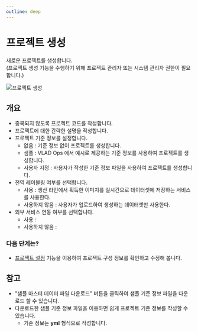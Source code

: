```yaml
---
outline: deep
---
```


# 프로젝트 생성
새로운 프로젝트를 생성합니다.  
(프로젝트 생성 기능을 수행하기 위해 프로젝트 관리자 또는 시스템 관리자 권한이 필요합니다.)

![프로젝트 생성](/ko/project/project-create.png)

## 개요
- 중복되지 않도록 프로젝트 코드를 작성합니다.
- 프로젝트에 대한 간략한 설명을 작성합니다.
- 프로젝트 기준 정보를 설정합니다.
  - 없음 : 기준 정보 없이 프로젝트를 생성합니다.
  - 샘플 : VLAD Ops 에서 예시로 제공하는 기준 정보를 사용하여 프로젝트를 생성합니다.
  - 사용자 지정 : 사용자가 작성한 기준 정보 파일을 사용하여 프로젝트를 생성합니다.
- 전역 레이블링 여부를 선택합니다.
  - 사용 : 생산 라인에서 획득한 이미지를 실시간으로 데이터셋에 저장하는 서비스를 사용한다.
  - 사용하지 않음 : 사용자가 업로드하여 생성하는 데이터셋만 사용한다.
- 외부 서비스 연동 여부를 선택합니다.
  - 사용 : 
  - 사용하지 않음 : 

### 다음 단계는?
- [프로젝트 설정](./intro-project-settings) 기능을 이용하여 프로젝트 구성 정보를 확인하고 수정해 봅니다.

## 참고
- "샘플 마스터 데이터 파일 다운로드" 버튼을 클릭하여 샘플 기준 정보 파일을 다운로드 할 수 있습니다.
- 다운로드한 샘플 기준 정보 파일을 이용하면 쉽게 프로젝트 기준 정보를 작성할 수 있습니다.
  - 기준 정보는 **yml** 형식으로 작성합니다.
